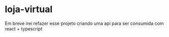 # loja-virtual

<p>Em breve irei refazer esse projeto criando uma api para ser consumida com react + typescript</p>

